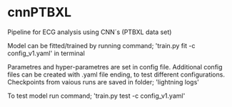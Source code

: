 # cnnPTBXL
Pipeline for ECG analysis using CNN´s (PTBXL data set)

Model can be fitted/trained by running command; 'train.py fit -c config_v1.yaml' in terminal

Parametres and hyper-parametres are set in config file.
Additional config files can be created with .yaml file ending, to test different configurations.
Checkpoints from vaious runs are saved in folder; 'lightning logs'

To test model run command; 'train.py test -c config_v1.yaml'
